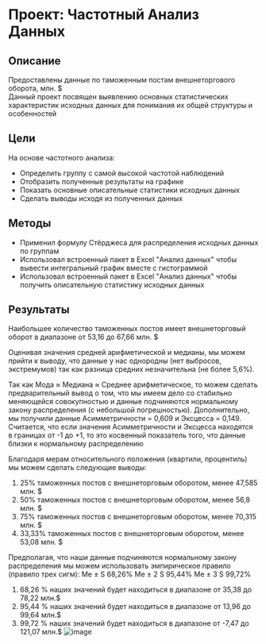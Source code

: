 # Проект: Частотный Анализ Данных
## Описание
Предоставлены данные по таможенным постам внешнеторгового оборота, млн. $  
Данный проект посвящен выявлению основных статистических характеристик исходных данных для понимания их общей структуры и особенностей

## Цели
На основе частотного анализа:
- Определить группу с самой высокой частотой наблюдений
- Отобразить полученные результаты на графике
- Показать основные описательные статистики исходных данных
- Сделать выводы исходя из полученных данных


## Методы
- Применил формулу Стёрджеса для распределения исходных данных по группам
- Использовал встроенный пакет в Excel "Анализ данных" чтобы вывести интегральный график вместе с гистограммой
- Использовал встроенный пакет в Excel "Анализ данных" чтобы получить описательную статистику исходных данных
  

## Результаты
Наибольшее количество таможенных постов имеет внешнеторговый оборот в диапазоне от 53,16 до 67,66 млн. $  

Оценивая значения средней арифметической и медианы, мы можем прийти к выводу, что данные у нас однородны (нет выбросов, экстремумов) так как разница  средних незначительна (не более 5,6%).

Так как Мода ≈ Медиана  ≈ Среднее арифметическое, то можем сделать предварительный вывод о том, что  мы имеем дело со стабильно меняющейся совокупностью и данные подчиняются нормальному закону распределения (с небольшой погрешностью). Дополнительно, мы получили данные Асимметричности = 0,609 и Эксцесса = 0,149. Считается, что если значения Асимметричности и Эксцесса находятся в границах от -1 до +1, то это косвенный показатель того, что данные близки к нормальному распределению

Благодаря мерам относительного положения (квартили, процентиль) мы можем сделать следующие выводы: 
1. 25% таможенных постов с внешнеторговым оборотом, менее 47,585 млн. $ 
2. 50% таможенных постов с внешнеторговым оборотом, менее 56,8 млн. $ 
3. 75% таможенных постов с внешнеторговым оборотом, менее 70,315 млн. $ 
4. 33,33% таможенных постов с внешнеторговым оборотом, менее 53,08 млн. $

Предполагая, что наши данные подчиняются нормальному закону распределения мы можем использовать эмпирическое правило (правило трех сигм): 
Me ± S        68,26%
Me ± 2 S     95,44%
Me ± 3 S     99,72%

1. 68,26 % наших значений будет находиться в диапазоне от 35,38 до 78,22 млн.$ 
2. 95,44 % наших значений будет находиться в диапазоне от 13,96 до 99,64 млн.$ 
3. 99,72 % наших значений будет находиться в диапазоне от -7,47 до 121,07 млн.$ 
![image](https://github.com/user-attachments/assets/338facbb-3d4c-4e81-a002-021ee9550944)
